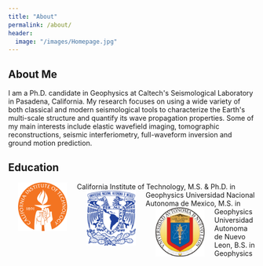 ```yaml
---
title: "About"
permalink: /about/
header:
  image: "/images/Homepage.jpg"
---
```

## About Me
I am a Ph.D. candidate in Geophysics at Caltech's Seismological Laboratory in Pasadena, California. My research focuses on using a wide variety of both classical and modern seismological tools to characterize the Earth's multi-scale structure and quantify its wave propagation properties. Some of my main interests include elastic wavefield imaging, tomographic reconstructions, seismic interferiometry, full-waveform inversion and ground motion prediction.

## Education
<img src="/images/Caltech_LOGO.png" align="left" width="100" hspace="20"> California Institute of Technology, M.S. & Ph.D. in Geophysics
<img src="/images/UNAM_LOGO.png" align="left" width="100" hspace="20"> Universidad Nacional Autonoma de Mexico, M.S. in Geophysics
<img src="/images/UANL_LOGO.png" align="left" width="100" hspace="20"> Universidad Autonoma de Nuevo Leon, B.S. in Geophysics

